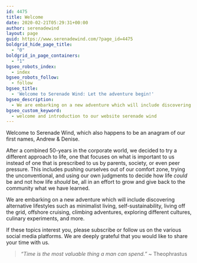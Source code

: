 ```yaml
---
id: 4475
title: Welcome
date: 2020-02-21T05:29:31+00:00
author: serenadewind
layout: page
guid: https://www.serenadewind.com/?page_id=4475
boldgrid_hide_page_title:
  - "0"
boldgrid_in_page_containers:
  - "1"
bgseo_robots_index:
  - index
bgseo_robots_follow:
  - follow
bgseo_title:
  - 'Welcome to Serenade Wind: Let the adventure begin!'
bgseo_description:
  - We are embarking on a new adventure which will include discovering alternative lifestyles such as minimalist living, living off the grid, self-sustainability, cruising life, climbing adventures, culinary experiments, and more.
bgseo_custom_keyword:
  - welcome and introduction to our website serenade wind
---
```

Welcome to Serenade Wind, which also happens to be an anagram of our first names, Andrew & Denise.  

After a combined 50-years in the corporate world, we decided to try a different approach to life, one that focuses on what is important to us instead of one that is prescribed to us by parents, society, or even peer pressure. This includes pushing ourselves out of our comfort zone, trying the unconventional, and using our own judgments to decide how life *could* be and not how life *should* be, all in an effort to grow and give back to the community what we have learned.

We are embarking on a new adventure which will include discovering alternative lifestyles such as minimalist living, self-sustainability, living off the grid, offshore cruising, climbing adventures, exploring different cultures, culinary experiments, and more.
        
If these topics interest you, please subscribe or follow us on the various social media platforms. We are deeply grateful that you would like to share your time with us.
> *“Time is the most valuable thing a man can spend.”* ~ Theophrastus